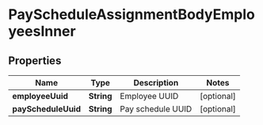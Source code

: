 

# PayScheduleAssignmentBodyEmployeesInner


## Properties

| Name | Type | Description | Notes |
|------------ | ------------- | ------------- | -------------|
|**employeeUuid** | **String** | Employee UUID |  [optional] |
|**payScheduleUuid** | **String** | Pay schedule UUID |  [optional] |



